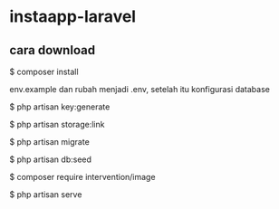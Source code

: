 # instaapp-laravel
## cara download



$ composer install

env.example dan rubah menjadi .env, setelah itu konfigurasi database

$ php artisan key:generate

$ php artisan storage:link

$ php artisan migrate

$ php artisan db:seed

$ composer require intervention/image

$ php artisan serve
